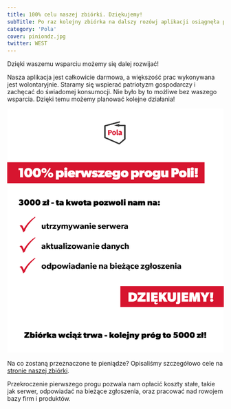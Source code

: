 ```yaml
---
title: 100% celu naszej zbiórki. Dziękujemy!
subTitle: Po raz kolejny zbiórka na dalszy rozówj aplikacji osiągnęła pierwszy próg
category: 'Pola'
cover: piniondz.jpg
twitter: WEST
---
```


Dzięki waszemu wsparciu możemy się dalej rozwijać!

Nasza aplikacja jest całkowicie darmowa, a większość prac wykonywana jest wolontaryjnie. Staramy się wspierać patriotyzm gospodarczy i zachęcać do świadomej konsumocji. Nie było by to możliwe bez waszego wsparcia. Dzięki temu możemy planować kolejne działania!

![](kasa.jpg)

Na co zostaną przeznaczone te pieniądze? Opisaliśmy szczegółowo cele na [stronie naszej zbiórki](https://klubjagiellonski.pl/zbiorka/wspieraj-aplikacje-pola/).

Przekroczenie pierwszego progu pozwala nam opłacić koszty stałe, takie jak serwer, odpowiadać na bieżące zgłoszenia, oraz pracować nad rowojem bazy firm i produktów.
